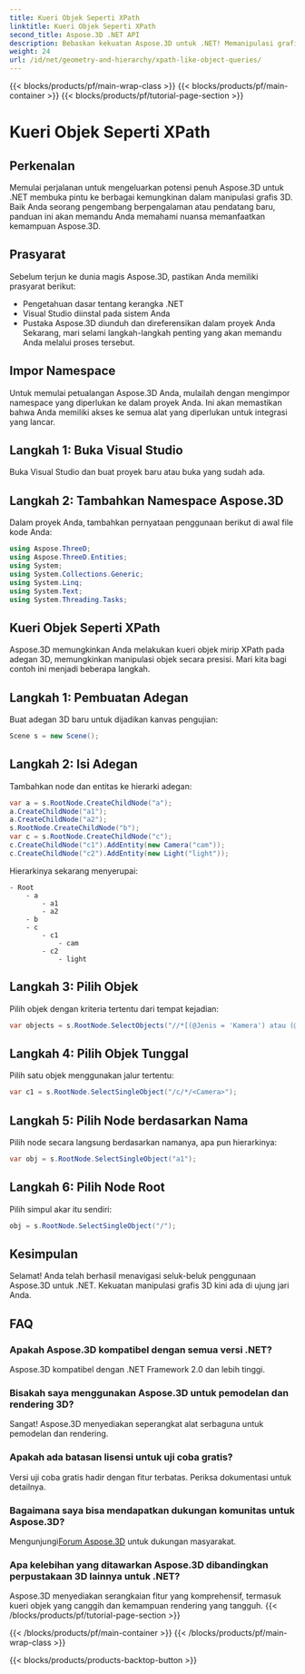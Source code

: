 ```yaml
---
title: Kueri Objek Seperti XPath
linktitle: Kueri Objek Seperti XPath
second_title: Aspose.3D .NET API
description: Bebaskan kekuatan Aspose.3D untuk .NET! Memanipulasi grafik 3D secara mulus dengan kueri seperti XPath. Unduh sekarang untuk pengalaman yang mengubah permainan.
weight: 24
url: /id/net/geometry-and-hierarchy/xpath-like-object-queries/
---
```


{{< blocks/products/pf/main-wrap-class >}}
{{< blocks/products/pf/main-container >}}
{{< blocks/products/pf/tutorial-page-section >}}

# Kueri Objek Seperti XPath

## Perkenalan
Memulai perjalanan untuk mengeluarkan potensi penuh Aspose.3D untuk .NET membuka pintu ke berbagai kemungkinan dalam manipulasi grafis 3D. Baik Anda seorang pengembang berpengalaman atau pendatang baru, panduan ini akan memandu Anda memahami nuansa memanfaatkan kemampuan Aspose.3D.
## Prasyarat
Sebelum terjun ke dunia magis Aspose.3D, pastikan Anda memiliki prasyarat berikut:
- Pengetahuan dasar tentang kerangka .NET
- Visual Studio diinstal pada sistem Anda
- Pustaka Aspose.3D diunduh dan direferensikan dalam proyek Anda
Sekarang, mari selami langkah-langkah penting yang akan memandu Anda melalui proses tersebut.
## Impor Namespace
Untuk memulai petualangan Aspose.3D Anda, mulailah dengan mengimpor namespace yang diperlukan ke dalam proyek Anda. Ini akan memastikan bahwa Anda memiliki akses ke semua alat yang diperlukan untuk integrasi yang lancar.
## Langkah 1: Buka Visual Studio
Buka Visual Studio dan buat proyek baru atau buka yang sudah ada.
## Langkah 2: Tambahkan Namespace Aspose.3D
Dalam proyek Anda, tambahkan pernyataan penggunaan berikut di awal file kode Anda:
```csharp
using Aspose.ThreeD;
using Aspose.ThreeD.Entities;
using System;
using System.Collections.Generic;
using System.Linq;
using System.Text;
using System.Threading.Tasks;
```
## Kueri Objek Seperti XPath
Aspose.3D memungkinkan Anda melakukan kueri objek mirip XPath pada adegan 3D, memungkinkan manipulasi objek secara presisi. Mari kita bagi contoh ini menjadi beberapa langkah.
## Langkah 1: Pembuatan Adegan
Buat adegan 3D baru untuk dijadikan kanvas pengujian:
```csharp
Scene s = new Scene();
```
## Langkah 2: Isi Adegan
Tambahkan node dan entitas ke hierarki adegan:
```csharp
var a = s.RootNode.CreateChildNode("a");
a.CreateChildNode("a1");
a.CreateChildNode("a2");
s.RootNode.CreateChildNode("b");
var c = s.RootNode.CreateChildNode("c");
c.CreateChildNode("c1").AddEntity(new Camera("cam"));
c.CreateChildNode("c2").AddEntity(new Light("light"));
```
Hierarkinya sekarang menyerupai:
```
- Root
    - a
        - a1
        - a2
    - b
    - c
        - c1
            - cam
        - c2
            - light
```
## Langkah 3: Pilih Objek
Pilih objek dengan kriteria tertentu dari tempat kejadian:
```csharp
var objects = s.RootNode.SelectObjects("//*[(@Jenis = 'Kamera') atau (@Nama = 'ringan')]");
```
## Langkah 4: Pilih Objek Tunggal
Pilih satu objek menggunakan jalur tertentu:
```csharp
var c1 = s.RootNode.SelectSingleObject("/c/*/<Camera>");
```
## Langkah 5: Pilih Node berdasarkan Nama
Pilih node secara langsung berdasarkan namanya, apa pun hierarkinya:
```csharp
var obj = s.RootNode.SelectSingleObject("a1");
```
## Langkah 6: Pilih Node Root
Pilih simpul akar itu sendiri:
```csharp
obj = s.RootNode.SelectSingleObject("/");
```
## Kesimpulan
Selamat! Anda telah berhasil menavigasi seluk-beluk penggunaan Aspose.3D untuk .NET. Kekuatan manipulasi grafis 3D kini ada di ujung jari Anda.
## FAQ
### Apakah Aspose.3D kompatibel dengan semua versi .NET?
Aspose.3D kompatibel dengan .NET Framework 2.0 dan lebih tinggi.
### Bisakah saya menggunakan Aspose.3D untuk pemodelan dan rendering 3D?
Sangat! Aspose.3D menyediakan seperangkat alat serbaguna untuk pemodelan dan rendering.
### Apakah ada batasan lisensi untuk uji coba gratis?
Versi uji coba gratis hadir dengan fitur terbatas. Periksa dokumentasi untuk detailnya.
### Bagaimana saya bisa mendapatkan dukungan komunitas untuk Aspose.3D?
 Mengunjungi[Forum Aspose.3D](https://forum.aspose.com/c/3d/18) untuk dukungan masyarakat.
### Apa kelebihan yang ditawarkan Aspose.3D dibandingkan perpustakaan 3D lainnya untuk .NET?
Aspose.3D menyediakan serangkaian fitur yang komprehensif, termasuk kueri objek yang canggih dan kemampuan rendering yang tangguh.
{{< /blocks/products/pf/tutorial-page-section >}}

{{< /blocks/products/pf/main-container >}}
{{< /blocks/products/pf/main-wrap-class >}}

{{< blocks/products/products-backtop-button >}}
